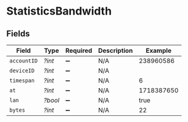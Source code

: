 # StatisticsBandwidth


## Fields

| Field              | Type               | Required           | Description        | Example            |
| ------------------ | ------------------ | ------------------ | ------------------ | ------------------ |
| `accountID`        | *?int*             | :heavy_minus_sign: | N/A                | 238960586          |
| `deviceID`         | *?int*             | :heavy_minus_sign: | N/A                |                    |
| `timespan`         | *?int*             | :heavy_minus_sign: | N/A                | 6                  |
| `at`               | *?int*             | :heavy_minus_sign: | N/A                | 1718387650         |
| `lan`              | *?bool*            | :heavy_minus_sign: | N/A                | true               |
| `bytes`            | *?int*             | :heavy_minus_sign: | N/A                | 22                 |